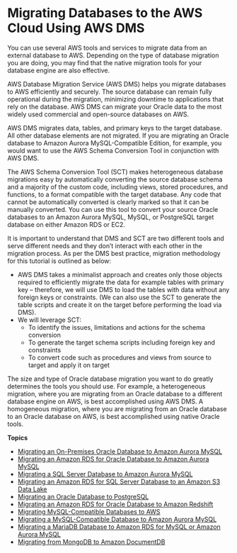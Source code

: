 # Migrating Databases to the AWS Cloud Using AWS DMS<a name="chap-dms"></a>

You can use several AWS tools and services to migrate data from an external database to AWS\. Depending on the type of database migration you are doing, you may find that the native migration tools for your database engine are also effective\.

AWS Database Migration Service \(AWS DMS\) helps you migrate databases to AWS efficiently and securely\. The source database can remain fully operational during the migration, minimizing downtime to applications that rely on the database\. AWS DMS can migrate your Oracle data to the most widely used commercial and open\-source databases on AWS\.

AWS DMS migrates data, tables, and primary keys to the target database\. All other database elements are not migrated\. If you are migrating an Oracle database to Amazon Aurora MySQL\-Compatible Edition, for example, you would want to use the AWS Schema Conversion Tool in conjunction with AWS DMS\.

The AWS Schema Conversion Tool \(SCT\) makes heterogeneous database migrations easy by automatically converting the source database schema and a majority of the custom code, including views, stored procedures, and functions, to a format compatible with the target database\. Any code that cannot be automatically converted is clearly marked so that it can be manually converted\. You can use this tool to convert your source Oracle databases to an Amazon Aurora MySQL, MySQL, or PostgreSQL target database on either Amazon RDS or EC2\.

It is important to understand that DMS and SCT are two different tools and serve different needs and they don’t interact with each other in the migration process\. As per the DMS best practice, migration methodology for this tutorial is outlined as below:
+ AWS DMS takes a minimalist approach and creates only those objects required to efficiently migrate the data for example tables with primary key – therefore, we will use DMS to load the tables with data without any foreign keys or constraints\. \(We can also use the SCT to generate the table scripts and create it on the target before performing the load via DMS\)\.
+ We will leverage SCT:
  + To identify the issues, limitations and actions for the schema conversion
  + To generate the target schema scripts including foreign key and constraints
  + To convert code such as procedures and views from source to target and apply it on target

The size and type of Oracle database migration you want to do greatly determines the tools you should use\. For example, a heterogeneous migration, where you are migrating from an Oracle database to a different database engine on AWS, is best accomplished using AWS DMS\. A homogeneous migration, where you are migrating from an Oracle database to an Oracle database on AWS, is best accomplished using native Oracle tools\.

**Topics**
+ [Migrating an On\-Premises Oracle Database to Amazon Aurora MySQL](chap-on-premoracle2aurora.md)
+ [Migrating an Amazon RDS for Oracle Database to Amazon Aurora MySQL](chap-rdsoracle2aurora.md)
+ [Migrating a SQL Server Database to Amazon Aurora MySQL](chap-sqlserver2aurora.md)
+ [Migrating an Amazon RDS for SQL Server Database to an Amazon S3 Data Lake](chap-rdssqlserver2s3datalake.md)
+ [Migrating an Oracle Database to PostgreSQL](chap-rdsoracle2postgresql.md)
+ [Migrating an Amazon RDS for Oracle Database to Amazon Redshift](chap-rdsoracle2redshift.md)
+ [Migrating MySQL\-Compatible Databases to AWS](chap-mysql.md)
+ [Migrating a MySQL\-Compatible Database to Amazon Aurora MySQL](chap-mysql2aurora.md)
+ [Migrating a MariaDB Database to Amazon RDS for MySQL or Amazon Aurora MySQL](chap-mariadb2auroramysql.md)
+ [Migrating from MongoDB to Amazon DocumentDB](chap-mongodb2documentdb.md)